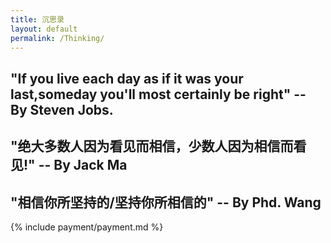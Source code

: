 ```yaml
---
title: 沉思录
layout: default
permalink: /Thinking/
---
```


## "If you live each day as if it was your last,someday you'll most certainly be right"  -- By Steven Jobs.

## "绝大多数人因为看见而相信，少数人因为相信而看见!"  -- By Jack Ma

## "相信你所坚持的/坚持你所相信的"  -- By Phd. Wang

{% include payment/payment.md %}
